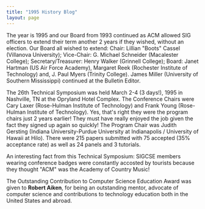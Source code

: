 ```yaml
---
title: "1995 History Blog"
layout: page
---
```


The year is 1995 and our Board from 1993 continued as ACM allowed SIG
officers to extend their term another 2 years if they wished, without an
election. Our Board all wished to extend: Chair: Lillian \"Boots\"
Cassel (Villanova University); Vice-Chair: G. Michael Schneider
(Macalester College); Secretary/Treasurer: Henry Walker (Grinnell
College); Board: Janet Hartman (US Air Force Academy), Margaret Reek
(Rochester Institute of Technology) and, J. Paul Myers (Trinity
College). James Miller (University of Southern Mississippi) continued at
the Bulletin Editor.

The 26th Technical Symposium was held March 2-4 (3 days!), 1995 in
Nashville, TN at the Opryland Hotel Complex. The Conference Chairs were
Cary Laxer (Rose-Hulman Institute of Technology) and Frank Young
(Rose-Hulman Institute of Technology). Yes, that\'s right they were the
program chairs just 2 years earlier! They must have really enjoyed the
job given the fact they signed up again so quickly! The Program Chair
was Judith Gersting (Indiana University-Purdue University at
Indianapolis / University of Hawaii at Hilo). There were 215 papers
submitted with 75 accepted (35% acceptance rate) as well as 24 panels
and 3 tutorials.

An interesting fact from this Technical Symposium: SIGCSE members
wearing conference badges were constantly accosted by tourists because
they thought \"ACM\" was the Academy of Country Music!

The Outstanding Contribution to Computer Science Education Award was
given to **Robert Aiken**, for being an outstanding mentor, advocate of
computer science and contributions to technology education both in the
United States and abroad.